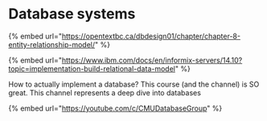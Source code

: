 # Database systems

{% embed url="https://opentextbc.ca/dbdesign01/chapter/chapter-8-entity-relationship-model/" %}

{% embed url="https://www.ibm.com/docs/en/informix-servers/14.10?topic=implementation-build-relational-data-model" %}

How to actually implement a database? This course (and the channel) is SO great. This channel represents a deep dive into databases

{% embed url="https://youtube.com/c/CMUDatabaseGroup" %}
